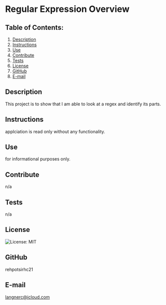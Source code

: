 # Regular Expression Overview
  ## Table of Contents:
  1. [Description](#description) 
  2. [Instructions](#instructions)
  3. [Use](#use)  
  4. [Contribute](#contribute)
  5. [Tests](#tests)
  6. [License](#license)
  7. [GitHub](#github)
  8. [E-mail](#e-mail)
## Description
This project is to show that I am able to look at a regex and identify its parts. 
## Instructions
applciation is read only without any functionality.
## Use
for informational purposes only.
## Contribute
n/a
## Tests
n/a
## License
![License: MIT](https://img.shields.io/badge/License-MIT-yellow.svg)
## GitHub
rehpotsirhc21
## E-mail
langnerc@icloud.com